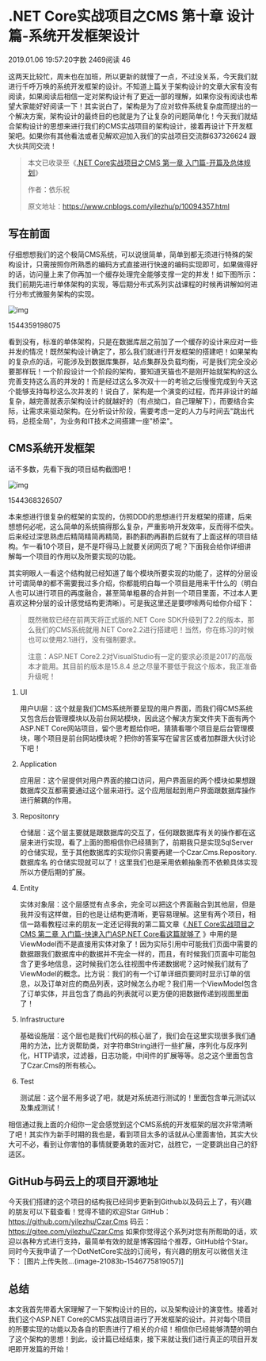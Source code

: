 # .NET Core实战项目之CMS 第十章 设计篇-系统开发框架设计

2019.01.06 19:57:20字数 2469阅读 46

这两天比较忙，周末也在加班，所以更新的就慢了一点，不过没关系，今天我们就进行千呼万唤的系统开发框架的设计。不知道上篇关于架构设计的文章大家有没有阅读，如果阅读后相信一定对架构设计有了更近一部的理解，如果你没有阅读也希望大家能好好阅读一下！其实说白了，架构是为了应对软件系统复杂度而提出的一个解决方案，架构设计的最终目的也就是为了让复杂的问题简单化！今天我们就结合架构设计的思想来进行我们的CMS实战项目的架构设计，接着再设计下开发框架吧。如果你有其他看法或者见解欢迎加入我们的实战项目交流群637326624 跟大伙共同交流！

> 本文已收录至《[.NET Core实战项目之CMS 第一章 入门篇-开篇及总体规划](https://www.cnblogs.com/yilezhu/p/9977862.html)》
>
> 作者：依乐祝
>
> 原文地址：https://www.cnblogs.com/yilezhu/p/10094357.html

## 写在前面

仔细想想我们的这个极简CMS系统，可以说很简单，简单到都无须进行特殊的架构设计，只需按照你所熟悉的编码方式直接进行快速的编码实现即可，如果做得好的话，访问量上来了你再加一个缓存处理完全能够支撑一定的并发！如下图所示：我们前期先进行单体架构的实现，等后期分布式系列实战课程的时候再讲解如何进行分布式微服务架构的实现。



![img](https://upload-images.jianshu.io/upload_images/2767091-965b5daef996c61a.png?imageMogr2/auto-orient/strip|imageView2/2/w/824/format/webp)

1544359198075

看到没有，标准的单体架构，只是在数据库层之前加了一个缓存的设计来应对一些并发的情况！既然架构设计确定了，那么我们就进行开发框架的搭建吧！如果架构的复杂点的话，可能涉及到数据库集群，站点集群及负载均衡，可是我们完全没必要那样玩！一个阶段设计一个阶段的架构，要知道天猫也不是刚开始就架构的这么完善支持这么高的并发的！而是经过这么多次双十一的考验之后慢慢完成到今天这个能够支持每秒这么次并发的！说白了，架构是一个演变的过程，而并非设计的越复杂，越完善就表示架构设计的就越好的（有点拗口，自己理解下），而要结合实际，让需求来驱动架构。在分析设计阶段，需要考虑一定的人力与时间去"跳出代码，总揽全局"，为业务和IT技术之间搭建一座"桥梁"。

## CMS系统开发框架

话不多数，先看下我的项目结构截图吧！



![img](https://upload-images.jianshu.io/upload_images/2767091-c56df9806ef042f0.png?imageMogr2/auto-orient/strip|imageView2/2/w/444/format/webp)

1544368326507

本来想进行很复杂的框架的实现的，仿照DDD的思想进行开发框架的搭建，后来想想何必呢，这么简单的系统搞得那么复杂，严重影响开发效率，反而得不偿失。后来经过深思熟虑后精简精简再精简，斟酌斟酌再斟酌后就有了上面这样的项目结构。乍一看10个项目，是不是吓得马上就要关闭网页了呢？下面我会给你详细讲解每一个项目的作用以及所要实现的功能。

其实明眼人一看这个结构就已经知道了每个模块所要实现的功能了，这样的分层设计可谓简单的都不需要我过多介绍，你都能明白每一个项目是用来干什么的（明白人也可以进行项目的再度融合，甚至简单粗暴的合并到一个项目里面，不过本人更喜欢这种分层的设计感觉结构更清晰）。可是我这里还是要啰嗦两句给你介绍下：

> 既然微软已经在前两天将正式版的.NET Core SDK升级到了2.2的版本，那么我们的CMS系统就用.NET Core2.2进行搭建吧！当然，你在练习的时候也可以使用2.1进行，没有强制要求。
>
> 注意：ASP.NET Core2.2对VisualStudio有一定的要求必须是2017的高版本才能用。其目前的版本是15.8.4 总之尽量不要低于我这个版本，我正准备升级呢！

1. UI

   用户UI层：这个就是我们CMS系统所要呈现的用户界面，而我们得CMS系统又包含后台管理模块以及前台网站模块，因此这个解决方案文件夹下面有两个ASP.NET Core网站项目，留个思考题给你吧，猜猜看哪个项目是后台管理模块，哪个项目是前台网站模块呢？把你的答案写在留言区或者加群跟大伙讨论下吧！

2. Application

   应用层：这个层提供对用户界面的接口访问，用户界面层的两个模块如果想跟数据库交互都需要通过这个层来进行。这个应用层起到用户界面跟数据库操作进行解耦的作用。

3. Repositonry

   仓储层：这个层主要就是跟数据库的交互了，任何跟数据库有关的操作都在这层来进行实现，看了上面的图相信你已经猜到了，前期我只是实现SqlServer的仓储实现，至于其他数据库的实现你只需要再建一个Czar.Cms.Repository.数据库名 的仓储实现就可以了！这里我们也是采用依赖抽象而不依赖具体实现所以方便后期的扩展。

4. Entity

   实体对象层：这个层感觉有点多余，完全可以把这个界面融合到其他层，但是我并没有这样做，目的也是让结构更清晰，更容易理解。这里有两个项目，相信一路看教程过来的朋友一定还记得我的第二篇文章《[.NET Core实战项目之CMS 第二章 入门篇-快速入门ASP.NET Core看这篇就够了](https://www.cnblogs.com/yilezhu/p/9985451.html) 》中用的是ViewModel而不是直接用实体对象了！因为实际引用中可能我们页面中需要的数据跟我们数据库中的数据并不完全一样的，而且，有时候我们页面中可能包含了更多地信息，这时候我们怎么往视图中传递数据呢？这时候我们就有了ViewModel的概念。比方说：我们的有一个订单详细页要同时显示订单的信息，以及订单对应的商品列表，这时候怎么办呢？我们用一个ViewModel包含了订单实体，并且包含了商品的列表就可以更方便的把数据传递到视图里面了！

5. Infrastructure

   基础设施层：这个层也是我们代码的核心层了，我们会在这里实现很多我们通用的方法，比方说帮助类，对字符串String进行一些扩展，序列化与反序列化，HTTP请求，过滤器，日志功能，中间件的扩展等等。总之这个里面包含了Czar.Cms的所有核心。

6. Test

   测试层：这个层不用多说了吧，就是对系统进行测试的！里面包含单元测试以及集成测试！

相信通过我上面的介绍你一定会感觉到这个CMS系统的开发框架的层次非常清晰了吧！其实作为新手时期的我也是，看到项目太多的话就从心里面害怕，其实大伙大可不必，看到让你害怕的事情就要勇敢的面对它，战胜它，一定要跳出自己的舒适区。

## GitHub与码云上的项目开源地址

今天我们搭建的这个项目的结构我已经同步更新到Github以及码云上了，有兴趣的朋友可以下载查看！觉得不错的欢迎Star
GitHub：https://github.com/yilezhu/Czar.Cms
码云：https://gitee.com/yilezhu/Czar.Cms
如果你觉得这个系列对您有所帮助的话，欢迎以各种方式进行支持，最简单有效的就是博客园给个推荐，GitHub给个Star。同时今天我申请了一个DotNetCore实战的订阅号，有兴趣的朋友可以微信关注下：
[图片上传失败...(image-21083b-1546775819057)]

## 总结

本文我首先带着大家理解了一下架构设计的目的，以及架构设计的演变性。接着对我们这个ASP.NET Core的CMS实战项目进行了开发框架的设计。并对每个项目的所要实现的功能以及各自的职责进行了相关的介绍！相信你已经能够清楚的明白了这个架构的思想！到此，设计篇已经结束，接下来就让我们进行真正的项目开发吧即开发篇的开始！